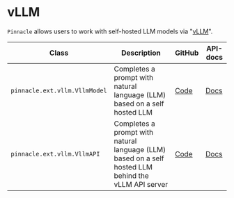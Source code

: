 # vLLM


`Pinnacle` allows users to work with self-hosted LLM models via "[vLLM](https://github.com/vllm-project/vllm)".

| Class | Description | GitHub | API-docs |
| --- | --- | --- | --- |
| `pinnacle.ext.vllm.VllmModel` | Completes a prompt with natural language (LLM) based on a self hosted LLM | [Code](https://github.com/pinnacle/pinnacle/blob/main/pinnacle/ext/vllm/model.py) | [Docs](/docs/api/ext/vllm/model#vllmmodel) |
| `pinnacle.ext.vllm.VllmAPI` | Completes a prompt with natural language (LLM) based on a self hosted LLM behind the vLLM API server | [Code](https://github.com/pinnacle/pinnacle/blob/main/pinnacle/ext/vllm/model.py) | [Docs](/docs/api/ext/vllm/model#vllmapi) |


